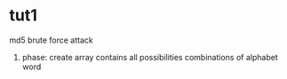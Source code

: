 # tut1

md5 brute force attack

1. phase: create array contains all possibilities combinations of alphabet word 
